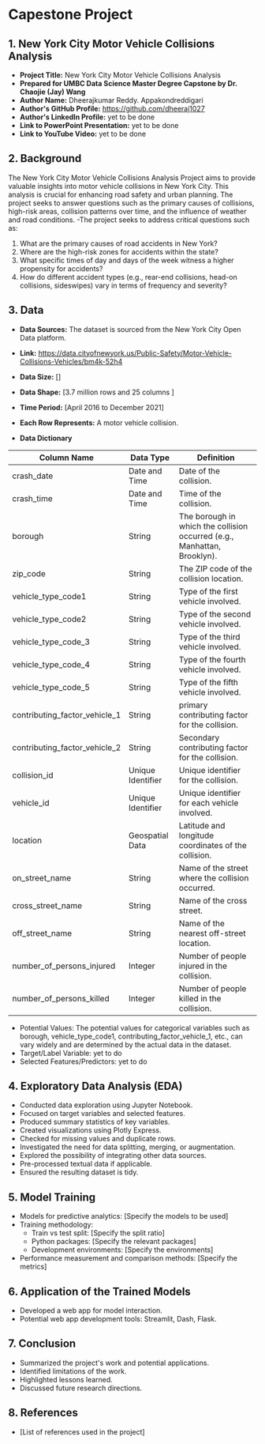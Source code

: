 # Capestone Project

## 1. New York City Motor Vehicle Collisions Analysis
- **Project Title:** New York City Motor Vehicle Collisions Analysis
- **Prepared for UMBC Data Science Master Degree Capstone by Dr. Chaojie (Jay) Wang**
- **Author Name:** Dheerajkumar Reddy. Appakondreddigari
- **Author's GitHub Profile:** https://github.com/dheeraj1027
- **Author's LinkedIn Profile:** yet to be done
- **Link to PowerPoint Presentation:** yet to be done
- **Link to YouTube Video:** yet to be done

## 2. Background
The New York City Motor Vehicle Collisions Analysis Project aims to provide valuable insights into motor vehicle collisions in New York City. This analysis is crucial for enhancing road safety and urban planning. The project seeks to answer questions such as the primary causes of collisions, high-risk areas, collision patterns over time, and the influence of weather and road conditions.
-The project seeks to address critical questions such as:
1. What are the primary causes of road accidents in New York?
2. Where are the high-risk zones for accidents within the state?
3. What specific times of day and days of the week witness a higher propensity for accidents?
4. How do different accident types (e.g., rear-end collisions, head-on collisions, sideswipes) vary in terms of frequency and severity?
## 3. Data
- **Data Sources:** The dataset is sourced from the New York City Open Data platform.
- **Link:** https://data.cityofnewyork.us/Public-Safety/Motor-Vehicle-Collisions-Vehicles/bm4k-52h4
- **Data Size:** []
- **Data Shape:** [3.7 million rows and 25 columns ]
- **Time Period:** [April 2016 to December 2021]
- **Each Row Represents:** A motor vehicle collision.

-  **Data Dictionary**
  
| Column Name                       | Data Type           | Definition                                                  |
|-----------------------------------|---------------------|-------------------------------------------------------------|
| crash_date                         | Date and Time       | Date of the collision.                                     |
| crash_time                         | Date and Time       | Time of the collision.                                     |
| borough                            | String              | The borough in which the collision occurred (e.g., Manhattan, Brooklyn). |
| zip_code                           | String              | The ZIP code of the collision location.                    |
| vehicle_type_code1                 | String              | Type of the first vehicle involved.                        |
| vehicle_type_code2                 | String              | Type of the second vehicle involved.                       |
| vehicle_type_code_3                | String              | Type of the third vehicle involved.                        |
| vehicle_type_code_4                | String              | Type of the fourth vehicle involved.                       |
| vehicle_type_code_5                | String              | Type of the fifth vehicle involved.                        |
| contributing_factor_vehicle_1      | String              | primary contributing factor for the collision.             |
| contributing_factor_vehicle_2      | String              | Secondary contributing factor for the collision.           |
| collision_id                       | Unique Identifier    | Unique identifier for the collision.                       |
| vehicle_id                         | Unique Identifier    | Unique identifier for each vehicle involved.                |
| location                           | Geospatial Data     | Latitude and longitude coordinates of the collision.      |
| on_street_name                     | String              | Name of the street where the collision occurred.            |
| cross_street_name                  | String              | Name of the cross street.                                  |
| off_street_name                    | String              | Name of the nearest off-street location.                   |
| number_of_persons_injured          | Integer             | Number of people injured in the collision.                |
| number_of_persons_killed           | Integer             | Number of people killed in the collision.                 |

  - Potential Values: The potential values for categorical variables such as borough, vehicle_type_code1, contributing_factor_vehicle_1, etc., can vary widely and are determined by the actual data in the dataset. 
  - Target/Label Variable: yet to do
  - Selected Features/Predictors: yet to do

## 4. Exploratory Data Analysis (EDA)
- Conducted data exploration using Jupyter Notebook.
- Focused on target variables and selected features.
- Produced summary statistics of key variables.
- Created visualizations using Plotly Express.
- Checked for missing values and duplicate rows.
- Investigated the need for data splitting, merging, or augmentation.
- Explored the possibility of integrating other data sources.
- Pre-processed textual data if applicable.
- Ensured the resulting dataset is tidy.

## 5. Model Training
- Models for predictive analytics: [Specify the models to be used]
- Training methodology: 
  - Train vs test split: [Specify the split ratio]
  - Python packages: [Specify the relevant packages]
  - Development environments: [Specify the environments]
- Performance measurement and comparison methods: [Specify the metrics]

## 6. Application of the Trained Models
- Developed a web app for model interaction.
- Potential web app development tools: Streamlit, Dash, Flask.

## 7. Conclusion
- Summarized the project's work and potential applications.
- Identified limitations of the work.
- Highlighted lessons learned.
- Discussed future research directions.

## 8. References
- [List of references used in the project]
